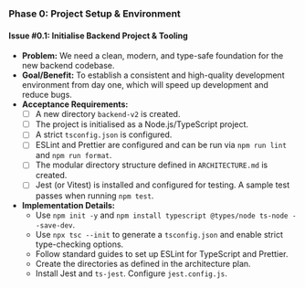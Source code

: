 ### **Phase 0: Project Setup & Environment**

#### **Issue #0.1: Initialise Backend Project & Tooling**

- **Problem:** We need a clean, modern, and type-safe foundation for the new backend codebase.
- **Goal/Benefit:** To establish a consistent and high-quality development environment from day one, which will speed up development and reduce bugs.
- **Acceptance Requirements:**
    - [ ] A new directory `backend-v2` is created.
    - [ ] The project is initialised as a Node.js/TypeScript project.
    - [ ] A strict `tsconfig.json` is configured.
    - [ ] ESLint and Prettier are configured and can be run via `npm run lint` and `npm run format`.
    - [ ] The modular directory structure defined in `ARCHITECTURE.md` is created.
    - [ ] Jest (or Vitest) is installed and configured for testing. A sample test passes when running `npm test`.
- **Implementation Details:**
    - Use `npm init -y` and `npm install typescript @types/node ts-node --save-dev`.
    - Use `npx tsc --init` to generate a `tsconfig.json` and enable strict type-checking options.
    - Follow standard guides to set up ESLint for TypeScript and Prettier.
    - Create the directories as defined in the architecture plan.
    - Install Jest and `ts-jest`. Configure `jest.config.js`.